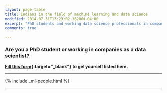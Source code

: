 ```yaml
---
layout: page-table
title: Indians in the field of machine learning and data science
modified: 2014-07-31T13:23:02.362000-04:00
excerpt: "PhD students and working data science professionals in companies"
comments: true

---
```


### Are you a PhD student or working in companies as a data scientist?

<b>[Fill this form](https://docs.google.com/a/aspiringminds.in/forms/d/e/1FAIpQLSfraf2N7o2zFdGD2Ps3tkKCNvLXypQm-vXy4bCCDGYZi5A9Qg/viewform){:target="_blank"} to get yourself listed here. </b>

---




{% include _ml-people.html %}


---


